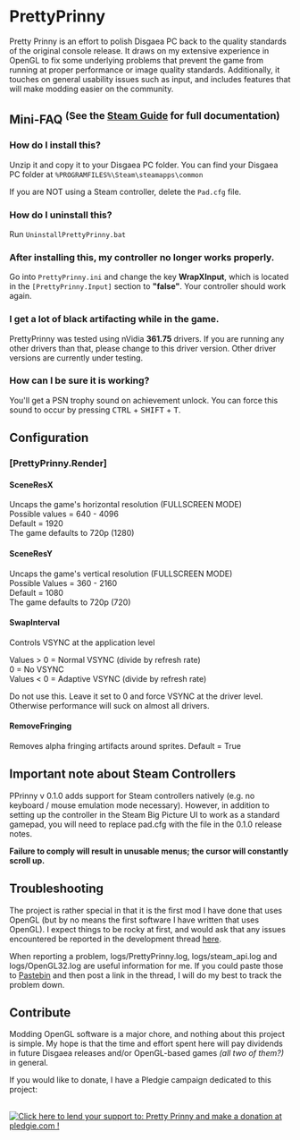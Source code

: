 # PrettyPrinny
Pretty Prinny is an effort to polish Disgaea PC back to the quality standards of the original console release. It draws on my extensive experience in OpenGL to fix some underlying problems that prevent the game from running at proper performance or image quality standards. Additionally, it touches on general usability issues such as input, and includes features that will make modding easier on the community.

## Mini-FAQ <sup>(See the [Steam Guide](https://steamcommunity.com/sharedfiles/filedetails/?id=641932497) for full documentation)</sup>
### How do I install this?
Unzip it and copy it to your Disgaea PC folder. You can find your Disgaea PC folder at `%PROGRAMFILES%\Steam\steamapps\common`

If you are NOT using a Steam controller, delete the `Pad.cfg` file.

### How do I uninstall this?
Run `UninstallPrettyPrinny.bat`

### After installing this, my controller no longer works properly.
Go into `PrettyPrinny.ini` and change the key **WrapXInput**, which is located in the `[PrettyPrinny.Input]` section to **"false"**. Your controller should work again.

### I get a lot of black artifacting while in the game.
PrettyPrinny was tested using nVidia **361.75** drivers. If you are running any other drivers than that, please change to this driver version. Other driver versions are currently under testing.

### How can I be sure it is working?
You'll get a PSN trophy sound on achievement unlock. You can force this sound to occur by pressing  <kbd>CTRL</kbd> + <kbd>SHIFT</kbd> + <kbd>T</kbd>.


## Configuration
### [PrettyPrinny.Render]
#### SceneResX
Uncaps the game's horizontal resolution (FULLSCREEN MODE)  
Possible values = 640 - 4096  
Default = 1920  
The game defaults to 720p (1280)  

#### SceneResY
Uncaps the game's vertical resolution (FULLSCREEN MODE)  
Possible Values = 360 - 2160  
Default = 1080  
The game defaults to 720p (720)  

#### SwapInterval
Controls VSYNC at the application level

Values > 0 = Normal VSYNC (divide by refresh rate)  
0          = No VSYNC  
Values < 0 = Adaptive VSYNC (divide by refresh rate)

Do not use this. Leave it set to 0 and force VSYNC at the driver level. Otherwise performance will suck on almost all drivers.

#### RemoveFringing
Removes alpha fringing artifacts around sprites.
Default = True

## Important note about Steam Controllers
PPrinny v 0.1.0 adds support for Steam controllers natively (e.g. no keyboard / mouse emulation mode necessary). However, in addition to setting up the controller in the Steam Big Picture UI to work as a standard gamepad, you will need to replace pad.cfg with the file in the 0.1.0 release notes.

**Failure to comply will result in unusable menus; the cursor will constantly scroll up.**

## Troubleshooting
The project is rather special in that it is the first mod I have done that uses OpenGL (but by no means the first software I have written that uses OpenGL). I expect things to be rocky at first, and would ask that any issues encountered be reported in the development thread [here](http://steamcommunity.com/app/405900/discussions/4/412448792361194752/).

When reporting a problem, logs/PrettyPrinny.log, logs/steam_api.log and logs/OpenGL32.log are useful information for me. If you could paste those to [Pastebin](http://pastebin.com/) and then post a link in the thread, I will do my best to track the problem down.


## Contribute
Modding OpenGL software is a major chore, and nothing about this project is simple. My hope is that the time and effort spent here will pay dividends in future Disgaea releases and/or OpenGL-based games _(all two of them?)_ in general.

If you would like to donate, I have a Pledgie campaign dedicated to this project:

&nbsp;&nbsp;&nbsp;&nbsp;<a href='https://pledgie.com/campaigns/31259'><img alt='Click here to lend your support to: Pretty Prinny and make a donation at pledgie.com !' src='https://pledgie.com/campaigns/31259.png?skin_name=chrome' border='0' ></a>
